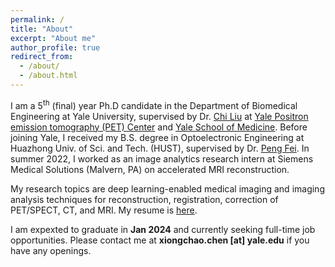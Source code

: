 ```yaml
---
permalink: /
title: "About"
excerpt: "About me"
author_profile: true
redirect_from: 
  - /about/
  - /about.html
---
```






I am a 5<sup>th</sup> (final) year Ph.D candidate in the Department of Biomedical Engineering at Yale University, supervised by Dr. [Chi Liu](https://medicine.yale.edu/profile/chi_liu/) at [Yale Positron emission tomography (PET) Center](https://medicine.yale.edu/pet/) and [Yale School of Medicine](https://medicine.yale.edu/). Before joining Yale, I received my B.S. degree in Optoelectronic Engineering at Huazhong Univ. of Sci. and Tech. (HUST), supervised by Dr. [Peng Fei](https://scholar.google.com/citations?user=gZ-U8XEAAAAJ&hl=en). In summer 2022, I worked as an image analytics research intern at Siemens Medical Solutions (Malvern, PA) on accelerated MRI reconstruction. 

My research topics are deep learning-enabled medical imaging and imaging analysis techniques for reconstruction, registration, correction of PET/SPECT, CT, and MRI. My resume is [here](https://xiongchaochen.github.io/cv/).

I am expexted to graduate in **Jan 2024** and currently seeking full-time job opportunities. Please contact me at **xiongchao.chen [at] yale.edu** if you have any openings. 
